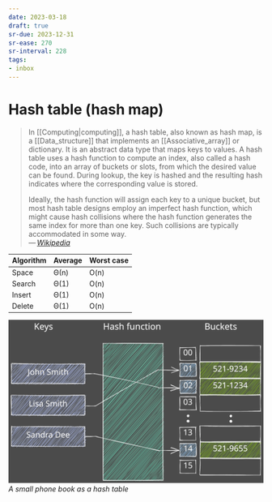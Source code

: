 ```yaml
---
date: 2023-03-18
draft: true
sr-due: 2023-12-31
sr-ease: 270
sr-interval: 228
tags:
- inbox
---
```


# Hash table (hash map)

> In [[Computing|computing]], a hash table, also known as hash map, is a
> [[Data_structure]] that implements an [[Associative_array]] or dictionary. It
> is an abstract data type that maps keys to values. A hash table uses a hash
> function to compute an index, also called a hash code, into an array of
> buckets or slots, from which the desired value can be found. During lookup,
> the key is hashed and the resulting hash indicates where the corresponding
> value is stored.
>
> Ideally, the hash function will assign each key to a unique bucket, but most
> hash table designs employ an imperfect hash function, which might cause hash
> collisions where the hash function generates the same index for more than one
> key. Such collisions are typically accommodated in some way.\
> — <cite>[Wikipedia](https://en.wikipedia.org/wiki/Hash_table)</cite>

| Algorithm | Average | Worst case |
| --------- | ------- | ---------- |
| Space     | Θ(n)    | O(n)       |
| Search    | Θ(1)    | O(n)       |
| Insert    | Θ(1)    | O(n)       |
| Delete    | Θ(1)    | O(n)       |

![Hash table](./img/hash_table.excalidraw.svg)
_A small phone book as a hash table_